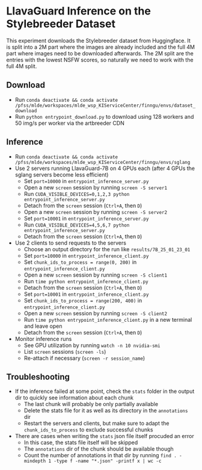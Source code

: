 # LlavaGuard Inference on the Stylebreeder Dataset

This experiment downloads the Stylebreeder dataset from Huggingface. It is split into a 2M part where the images are already included and the full 4M part where images need to be downloaded afterwards. The 2M split are the entries with the lowest NSFW scores, so naturally we need to work with the full 4M split.

## Download
* Run `conda deactivate && conda activate /pfss/mlde/workspaces/mlde_wsp_KIServiceCenter/finngu/envs/dataset_download`
* Run `python entrypoint_download.py` to download using 128 workers and 50 img/s per worker via the artbreeder CDN

## Inference
* Run `conda deactivate && conda activate /pfss/mlde/workspaces/mlde_wsp_KIServiceCenter/finngu/envs/sglang`
* Use 2 servers running LlavaGuard-7B on 4 GPUs each (after 4 GPUs the sglang servers become less efficient)
    * Set `port=10000` in `entrypoint_inference_server.py`
    * Open a new `screen` session by running `screen -S server1`
    * Run `CUDA_VISIBLE_DEVICES=0,1,2,3 python entrypoint_inference_server.py`
    * Detach from the `screen` session (`Ctrl+A`, then `D`)
    * Open a new `screen` session by running `screen -S server2`
    * Set `port=10001` in `entrypoint_inference_server.py`
    * Run `CUDA_VISIBLE_DEVICES=4,5,6,7 python entrypoint_inference_server.py`
    * Detach from the `screen` session (`Ctrl+A`, then `D`)
* Use 2 clients to send requests to the servers
    * Choose an output directory for the run like `results/7B_25_01_23_01`
    * Set `port=10000` in `entrypoint_inference_client.py`
    * Set `chunk_ids_to_process = range(0, 200)` in `entrypoint_inference_client.py`
    * Open a new `screen` session by running `screen -S client1`
    * Run `time python entrypoint_inference_client.py`
    * Detach from the `screen` session (`Ctrl+A`, then `D`)
    * Set `port=10001` in `entrypoint_inference_client.py`
    * Set `chunk_ids_to_process = range(200, 400)` in `entrypoint_inference_client.py`
    * Open a new `screen` session by running `screen -S client2`
    * Run `time python entrypoint_inference_client.py` in a new terminal and leave open
    * Detach from the `screen` session (`Ctrl+A`, then `D`)
* Monitor inference runs
    * See GPU utilization by running `watch -n 10 nvidia-smi`
    * List `screen` sessions (`screen -ls`)
    * Re-attach if necessary (`screen -r session_name`)


## Troubleshooting
* If the inference failed at some point, check the `stats` folder in the output dir to quickly see information about each chunk
    * The last chunk will probably be only partially available
    * Delete the stats file for it as well as its directory in the `annotations` dir
    * Restart the servers and clients, but make sure to adapt the `chunk_ids_to_process` to exclude successful chunks
* There are cases when writing the `stats` json file itself procuded an error
    * In this case, the stats file itself will be skipped
    * The `annotations` dir of the chunk should be available though
    * Count the number of annotations in that dir by running `find . -mindepth 1 -type f -name "*.json" -printf x | wc -c`